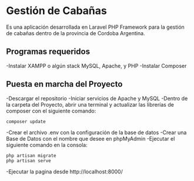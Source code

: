 # Gestión de Cabañas

Es una aplicación desarrollada en Laravel PHP Framework para la gestión de cabañas dentro de la provincia de Cordoba Argentina.


## Programas requeridos

-Instalar XAMPP o algún stack MySQL, Apache, y PHP
-Instalar Composer

## Puesta en marcha del Proyecto

-Descargar el repositorio
-Iniciar servicios de Apache y MySQL
-Dentro de la carpeta del Proyecto, abrir una terminal y actualizar las librerías de composer con el siguiente comando:

	composer update

-Crear el archivo .env con la configuración de la base de datos
-Crear una Base de Datos con el nombre que desee en phpMyAdmin
-Ejecutar el siguiente comando en la consola:

	php artisan migrate
	php artisan serve

-Ejecutar la pagina desde http://localhost:8000/